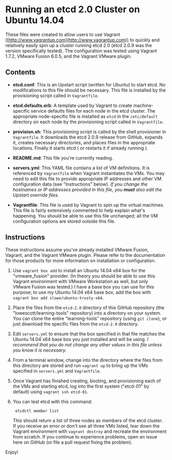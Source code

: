 # Running an etcd 2.0 Cluster on Ubuntu 14.04

These files were created to allow users to use Vagrant ([http://www.vagrantup.com](http://www.vagrantup.com)) to quickly and relatively easily spin up a cluster running etcd 2.0 (etcd 2.0.9 was the version specifically tested). The configuration was tested using Vagrant 1.7.2, VMware Fusion 6.0.5, and the Vagrant VMware plugin.

## Contents

* **etcd.conf**: This is an Upstart script (written for Ubuntu) to start etcd. No modifications to this file should be necessary. This file is installed by the provisioning script called in `Vagrantfile`.

* **etcd.defaults.erb**: A template used by Vagrant to create machine-specific service defaults files for each node in the etcd cluster. The appropriate node-specific file is installed as `etcd` in the `/etc/default` directory on each node by the provisioning script called in `Vagrantfile`.

* **provision.sh**: This provisioning script is called by the shell provisioner in `Vagrantfile`. It downloads the etcd 2.0.9 release from GitHub, expands it, creates necessary directories, and places files in the appropriate locations.  Finally it starts etcd ( or restarts it if already running ).

* **README.md**: This file you're currently reading.

* **servers.yml**: This YAML file contains a list of VM definitions. It is referenced by `Vagrantfile` when Vagrant instantiates the VMs. You may need to edit this file to provide appropriate IP addresses and other VM configuration data (see "Instructions" below). _If you change the hostnames or IP addresses provided in this file, you **must** also edit the Upstart override files._

* **Vagrantfile**: This file is used by Vagrant to spin up the virtual machines. This file is fairly extensively commented to help explain what's happening. You should be able to use this file unchanged; all the VM configuration options are stored outside this file.

## Instructions

These instructions assume you've already installed VMware Fusion, Vagrant, and the Vagrant VMware plugin. Please refer to the documentation for those products for more information on installation or configuration.

1. Use `vagrant box add` to install an Ubuntu 14.04 x64 box for the "vmware_fusion" provider. (In theory you should be able to use this Vagrant environment with VMware Workstation as well, but only VMware Fusion was tested.) I have a base box you can use for this purpose; to use my Ubuntu 14.04 x64 base box, add the box with `vagrant box add slowe/ubuntu-trusty-x64`.

2. Place the files from the `etcd-2.0` directory of this GitHub repository (the "lowescott/learning-tools" repository) into a directory on your system. You can clone the entire "learning-tools" repository (using `git clone`), or just download the specific files from the `etcd-2.0` directory.

3. Edit `servers.yml` to ensure that the box specified in that file matches the Ubuntu 14.04 x64 base box you just installed and will be using. _I recommend that you do not change any other values in this file unless you know it is necessary._

4. From a terminal window, change into the directory where the files from this directory are stored and run `vagrant up` to bring up the VMs specified in `servers.yml` and `Vagrantfile`.

5. Once Vagrant has finished creating, booting, and provisioning each of the VMs and starting etcd, log into the first system ("etcd-01" by default) using `vagrant ssh etcd-01`.

6. You can test etcd with this command:

		etcdctl member list
	
	This should return a list of three nodes as members of the etcd cluster. If you receive an error or don't see all three VMs listed, tear down the Vagrant environment with `vagrant destroy` and recreate the environment from scratch. If you continue to experience problems, open an issue here on GitHub (or file a pull request fixing the problem).

Enjoy!
